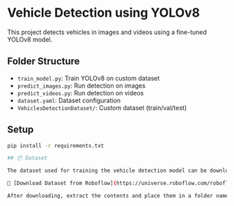 # Vehicle Detection using YOLOv8

This project detects vehicles in images and videos using a fine-tuned YOLOv8 model.

## Folder Structure
- `train_model.py`: Train YOLOv8 on custom dataset
- `predict_images.py`: Run detection on images
- `predict_videos.py`: Run detection on videos
- `dataset.yaml`: Dataset configuration
- `VehiclesDetectionDataset/`: Custom dataset (train/val/test)

## Setup
```bash
pip install -r requirements.txt

## 📦 Dataset

The dataset used for training the vehicle detection model can be downloaded from the link below:

🔗 [Download Dataset from Roboflow](https://universe.roboflow.com/roboflow-gw7yv/vehicles-openimages/dataset/1)

After downloading, extract the contents and place them in a folder named `dataset` in the root directory of this repository. Make sure the `dataset.yaml` file is correctly configured to point to the dataset's structure.
